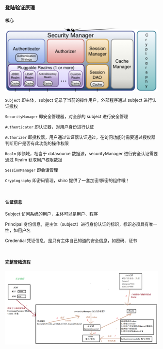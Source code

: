 ### 登陆验证原理

#### 核心

![](../../img/security/shiro/sh1-2.png)

`Subject` 即主体，subject 记录了当前的操作用户，外部程序通过 subject 进行认证授权

`SecurityManager` 即安全管理器，对全部的 subject 进行安全管理

`Authenticator` 即认证器，对用户身份进行认证

`Authorizer` 即授权器，用户通过认证器认证通过，在访问功能时需要通过授权器判断用户是否有此功能的操作权限

`Realm` 即领域，相当于 datasource 数据源，securityManager 进行安全认证需要通过 Realm 获取用户权限数据

`SessionManager` 即会话管理

`Cryptography` 即密码管理，shiro 提供了一套加密/解密的组件哦！

<br>

#### 认证信息

Subject 访问系统的用户，主体可以是用户、程序

Principal 身份信息，是主体（subject）进行身份认证的标识，标识必须具有唯一性，如用户名

Credential 凭证信息，是只有主体自己知道的安全信息，如密码、证书

<br>

#### 完整登陆流程

![](../../img/security/shiro/sh1-1.png)
